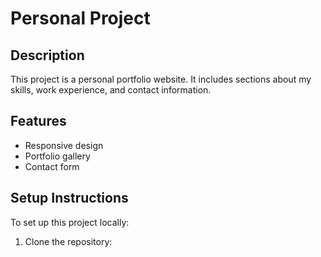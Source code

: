 # Personal Project

## Description
This project is a personal portfolio website. It includes sections about my skills, work experience, and contact information.

## Features
- Responsive design
- Portfolio gallery
- Contact form


## Setup Instructions
To set up this project locally:
1. Clone the repository:
